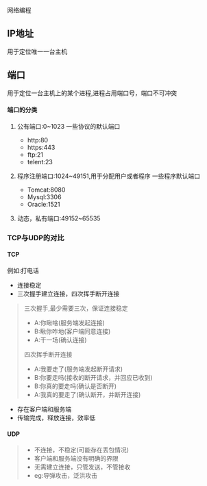  网络编程

## IP地址

用于定位唯一一台主机

## 端口

用于定位一台主机上的某个进程,进程占用端口号，端口不可冲突




#### 端口的分类

1. 公有端口:0~1023
   一些协议的默认端口
    + http:80
    + https:443
    + ftp:21
    + telent:23
2. 程序注册端口:1024~49151,用于分配用户或者程序
一些程序默认端口
    + Tomcat:8080
    + Mysql:3306
    + Oracle:1521

3. 动态，私有端口:49152~65535


 ### TCP与UDP的对比

 #### TCP

 例如:打电话

 + 连接稳定
 + 三次握手建立连接，四次挥手断开连接
> 三次握手,最少需要三次，保证连接稳定
> + A:你瞅啥(服务端发起连接)
> + B:瞅你咋地(客户端同意连接)
> + A:干一场(确认连接)
> 
>四次挥手断开连接
> + A:我要走了(服务端发起断开请求)
> + B:你要走吗(接收的断开请求，并回应已收到)
> + B:你真的要走吗(确认是否断开)
> + A:我真的要走了(确认断开，并断开连接)

+ 存在客户端和服务端
+ 传输完成，释放连接，效率低

#### UDP
> + 不连接，不稳定(可能存在丢包情况)
> + 客户端和服务端没有明确的界限
> + 无需建立连接，只管发送，不管接收
> + eg:导弹攻击，泛洪攻击

 